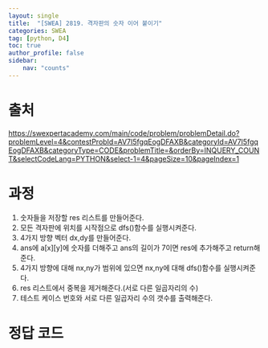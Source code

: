 ```yaml
---
layout: single
title:  "[SWEA] 2819. 격자판의 숫자 이어 붙이기"
categories: SWEA
tag: [python, D4]
toc: true
author_profile: false
sidebar:
    nav: "counts"
---
```


# 출처
<https://swexpertacademy.com/main/code/problem/problemDetail.do?problemLevel=4&contestProbId=AV7I5fgqEogDFAXB&categoryId=AV7I5fgqEogDFAXB&categoryType=CODE&problemTitle=&orderBy=INQUERY_COUNT&selectCodeLang=PYTHON&select-1=4&pageSize=10&pageIndex=1>




  
  
# 과정
1. 숫자들을 저장할 res 리스트를 만들어준다.
2. 모든 격자판에 위치를 시작점으로 dfs()함수를 실행시켜준다.
3. 4가지 방향 벡터 dx,dy를 만들어준다.
4. ans에 a[x][y]에 숫자를 더해주고 ans의 길이가 7이면 res에 추가해주고 return해준다.
5. 4가지 방향에 대해 nx,ny가 범위에 있으면 nx,ny에 대해 dfs()함수를 실행시켜준다.
6. res 리스트에서 중복을 제거해준다.(서로 다른 일곱자리의 수)
7. 테스트 케이스 번호와 서로 다른 일곱자리 수의 갯수를 출력해준다.



# 정답 코드
<script src="https://gist.github.com/kghees/f33f0fe00c2894ee51a55eff70357619.js"></script>
  
    


